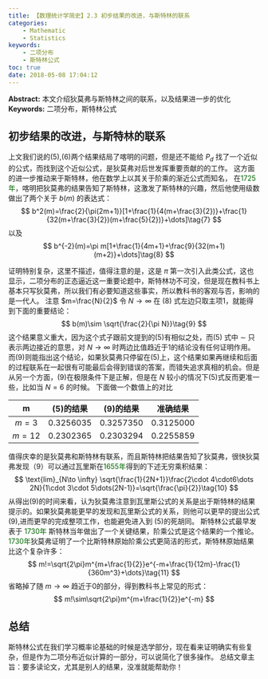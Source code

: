 ```yaml
---
title: 【数理统计学简史】2.3 初步结果的改进，与斯特林的联系
categories:
    - Mathematic
    - Statistics
keywords:
    - 二项分布
    - 斯特林公式
toc: true
date: 2018-05-08 17:04:12
---
```


**Abstract:** 本文介绍狄莫弗与斯特林之间的联系，以及结果进一步的优化
**Keywords:** 二项分布，斯特林公式

<!--more-->
## 初步结果的改进，与斯特林的联系
上文我们说的(5),(6)两个结果结局了喀明的问题，但是还不能给 $P_d$ 找了一个近似的公式，而找到这个近似公式，是狄莫弗对后世发挥重要贡献的的工作。
这方面的进一步推动来于斯特林，他在数学上以其关于阶乘的渐近公式而知名，
在<font color="006600">1725年</font>，喀明把狄莫弗的结果告知了斯特林，这激发了斯特林的兴趣，然后他使用级数做出了两个关于 $b(m)$ 的表达式：
$$
b^2(m)=\frac{2}{\pi(2m+1)}[1+\frac{1}{4(m+\frac{3}{2})}+\frac{1}{32(m+\frac{3}{2})(m+\frac{5}{2})}+\dots]\tag{7}
$$
以及
$$
b^{-2}(m)=\pi m[1+\frac{1}{4m+1}+\frac{9}{32(m+1)(m+2)}+\dots]\tag{8}
$$

证明特别复杂，这里不描述，值得注意的是，这是 $\pi$ 第一次引入此类公式，这也显示，二项分布的正态逼近这一重要论题中，斯特林功不可没，但是现在教科书上基本只写狄莫弗，所以我们有必要知道这些事实，所以教科书的客观与否，影响的是一代人。
注意 $m=\frac{N}{2}$ 令 $N\to \infty$ 在 (8) 式左边只取主项1，就能得到下面的重要结论：
$$
b(m)\sim \sqrt{\frac{2}{\pi N}}\tag{9}
$$
这个结果意义重大，因为这个式子跟前文提到的(5)有相似之处，而(5) 式中 $\sim$ 只表示两边接近的意思，对 $N\to \infty$ 时两边比值趋近于1的结论没有任何证明作用。而(9)则能指出这个结论，如果狄莫弗只停留在(5)上，这个结果如果再继续和后面的过程联系在一起很有可能最后会得到错误的答案，而错失追求真相的机会。但是从另一个方面，(9)在极限条件下是正解，但是在 $N$ 较小的情况下(5)式反而更准一些，比如当 $N=6$ 的时候。
下面做一个数值上的对比


|m|(5)的结果|(9)的结果|准确结果|
|:---:|:---:|:---:|:---:|
|$m=3$|$0.3256035$|$0.3257350$|$0.3125000$|
|$m=12$|$0.2302365$|$0.2303294$|$0.2255859$|

值得庆幸的是狄莫弗和斯特林有联系，而且斯特林把结果告知了狄莫弗，很快狄莫弗发现（9）可以通过瓦里斯在<font color="006600">1655年</font>得到的下述无穷乘积结果：
$$
\text{lim}_{N\to \infty} \sqrt{\frac{1}{2N+1}}\frac{2\cdot 4\cdot6\dots 2N}{1\cdot 3\cdot 5\dots(2N-1)}=\sqrt{\frac{\pi}{2}}\tag{10}
$$
从得出(9)的时间来看，认为狄莫弗注意到瓦里斯公式的关系是出于斯特林的结果提示的。如果狄莫弗能更早的发现和瓦里斯公式的关系，则他可以更早的提出公式(9),进而更早的完成整项工作，也能避免进入到 (5)的死胡同。
斯特林公式最早发表于 <font color="006600">1730年</font> 斯特林当年做出了一个关键结果，阶乘公式是这个结果的一个推论。
<font color="006600">1730年</font>狄莫弗证明了一个比斯特林原始阶乘公式更简洁的形式，斯特林原始结果比这个复杂许多：
$$
m!=\sqrt{2\pi}m^{m+\frac{1}{2}}e^{-m+\frac{1}{12m}-\frac{1}{360m^3}+\dots}\tag{11}
$$
省略掉了随 $m\to \infty$ 趋近于0的部分，得到教科书上常见的形式：
$$
m!\sim\sqrt{2\pi}m^{m+\frac{1}{2}}e^{-m}
$$

## 总结
斯特林公式在我们学习概率论基础的时候是选学部分，现在看来证明确实有些复杂，但是作为二项分布近似计算的一部分，可以说简化了很多操作。
总结文章主旨：要多读论文，尤其是别人的结果，没准就能帮助你！
